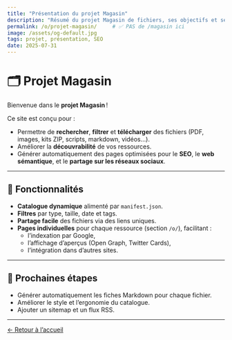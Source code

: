 ```yaml
---
title: "Présentation du projet Magasin"
description: "Résumé du projet Magasin de fichiers, ses objectifs et ses fonctionnalités."
permalink: /o/projet-magasin/     # ✅ PAS de /magasin ici
image: /assets/og-default.jpg
tags: projet, présentation, SEO
date: 2025-07-31
---
```


# 🗂️ Projet Magasin

Bienvenue dans le **projet Magasin** !

Ce site est conçu pour :
- Permettre de **rechercher**, **filtrer** et **télécharger** des fichiers (PDF, images, kits ZIP, scripts, markdown, vidéos…).
- Améliorer la **découvrabilité** de vos ressources.
- Générer automatiquement des pages optimisées pour le **SEO**, le **web sémantique**, et le **partage sur les réseaux sociaux**.

---

## 🚀 Fonctionnalités

- **Catalogue dynamique** alimenté par `manifest.json`.
- **Filtres** par type, taille, date et tags.
- **Partage facile** des fichiers via des liens uniques.
- **Pages individuelles** pour chaque ressource (section `/o/`), facilitant :
  - l’indexation par Google,
  - l’affichage d’aperçus (Open Graph, Twitter Cards),
  - l’intégration dans d’autres sites.

---

## 🔮 Prochaines étapes

- Générer automatiquement les fiches Markdown pour chaque fichier.
- Améliorer le style et l’ergonomie du catalogue.
- Ajouter un sitemap et un flux RSS.

---

[← Retour à l’accueil](/)
